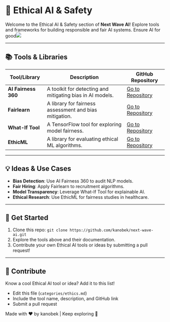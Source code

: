 # 🧩 Ethical AI & Safety

Welcome to the Ethical AI & Safety section of **Next Wave AI**! Explore tools and frameworks for building responsible and fair AI systems. Ensure AI for good![](https://www.nsf.gov/focus-areas/artificial-intelligence)

---

## 📚 Tools & Libraries

| Tool/Library | Description | GitHub Repository |
| --- | --- | --- |
| **AI Fairness 360** | A toolkit for detecting and mitigating bias in AI models. | [Go to Repository](https://github.com/IBM/AIF360) |
| **Fairlearn** | A library for fairness assessment and bias mitigation. | [Go to Repository](https://github.com/fairlearn/fairlearn) |
| **What-If Tool** | A TensorFlow tool for exploring model fairness. | [Go to Repository](https://github.com/PAIR-code/what-if-tool) |
| **EthicML** | A library for evaluating ethical ML algorithms. | [Go to Repository](https://github.com/predictive-analytics-lab/EthicML) |

---

## 💡 Ideas & Use Cases

- **Bias Detection**: Use AI Fairness 360 to audit NLP models.
- **Fair Hiring**: Apply Fairlearn to recruitment algorithms.
- **Model Transparency**: Leverage What-If Tool for explainable AI.
- **Ethical Research**: Use EthicML for fairness studies in healthcare.

---

## 🚀 Get Started

1. Clone this repo: `git clone https://github.com/kanobek/next-wave-ai.git`
2. Explore the tools above and their documentation.
3. Contribute your own Ethical AI tools or ideas by submitting a pull request!

---

## 🤝 Contribute

Know a cool Ethical AI tool or idea? Add it to this list!

- Edit this file (`categories/ethics.md`)
- Include the tool name, description, and GitHub link
- Submit a pull request

Made with ❤️ by kanobek | Keep exploring 🌊
